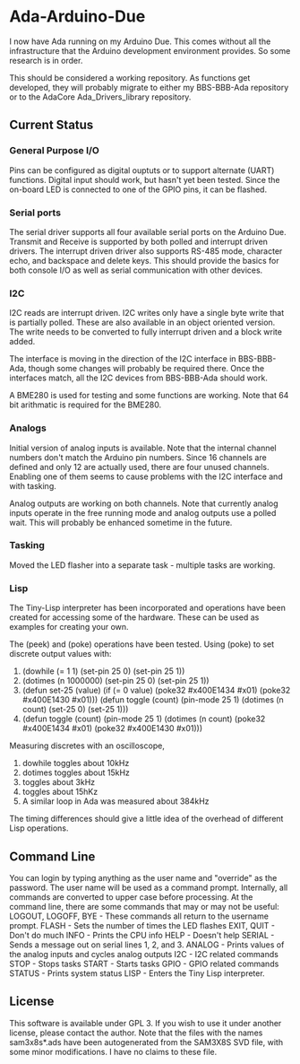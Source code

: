 # Ada-Arduino-Due
I now have Ada running on my Arduino Due.  This comes without all the infrastructure that
the Arduino development environment provides.  So some research is in order.

This should be considered a working repository.  As functions get developed, they will
probably migrate to either my BBS-BBB-Ada repository or to the AdaCore Ada_Drivers_library
repository.

## Current Status

### General Purpose I/O
Pins can be configured as digital ouptuts or to support alternate (UART)
functions.  Digital input should work, but hasn't yet been tested.  Since the
on-board LED is connected to one of the GPIO pins, it can be flashed.

### Serial ports
The serial driver supports all four available serial ports on the Arduino Due.
Transmit and Receive is supported by both polled and interrupt driven drivers.
The interrupt driven driver also supports RS-485 mode, character echo, and
backspace and delete keys.  This should provide the basics for both console I/O
as well as serial communication with other devices.

### I2C
I2C reads are interrupt driven.  I2C writes only have a single byte write that
is partially polled.  These are also available in an object oriented version.
The write needs to be converted to fully interrupt driven and a block write added.

The interface is moving in the direction of the I2C interface in BBS-BBB-Ada,
though some changes will probably be required there.  Once the interfaces match,
all the I2C devices from BBS-BBB-Ada should work.

A BME280 is used for testing and some functions are working.  Note that 64 bit
arithmatic is required for the BME280.

### Analogs
Initial version of analog inputs is available.  Note that the internal channel
numbers don't match the Arduino pin numbers.  Since 16 channels are defined and
only 12 are actually used, there are four unused channels.  Enabling one of them
seems to cause problems with the I2C interface and with tasking.

Analog outputs are working on both channels.  Note that currently analog inputs
operate in the free running mode and analog outputs use a polled wait.  This
will probably be enhanced sometime in the future.

### Tasking
Moved the LED flasher into a separate task - multiple tasks are working.

### Lisp
The Tiny-Lisp interpreter has been incorporated and operations have been created
for accessing some of the hardware.  These can be used as examples for creating
your own.

The (peek) and (poke) operations have been tested.  Using (poke) to set discrete
output values with:
1. (dowhile (= 1 1) (set-pin 25 0) (set-pin 25 1))
2. (dotimes (n 1000000) (set-pin 25 0) (set-pin 25 1))
3. (defun set-25 (value)
    (if (= 0 value)
      (poke32 #x400E1434 #x01)
      (poke32 #x400E1430 #x01)))
  (defun toggle (count)
    (pin-mode 25 1)
    (dotimes (n count)
      (set-25 0)
      (set-25 1)))
4. (defun toggle (count)
     (pin-mode 25 1)
     (dotimes (n count) (poke32 #x400E1434 #x01) (poke32 #x400E1430 #x01)))

Measuring discretes with an oscilloscope,
1. dowhile toggles about 10kHz
2. dotimes toggles about 15kHz
3. toggles about 3kHz
4. toggles about 15hKz
0. A similar loop in Ada was measured about 384kHz

The timing differences should give a little idea of the overhead of different
Lisp operations.

## Command Line
You can login by typing anything as the user name and "override" as the password.
The user name will be used as a command prompt.  Internally, all commands are
converted to upper case before processing.  At the command line, there are
some commands that may or may not be useful:
LOGOUT, LOGOFF, BYE - These commands all return to the username prompt.
FLASH <number> - Sets the number of times the LED flashes
EXIT, QUIT - Don't do much
INFO - Prints the CPU info
HELP - Doesn't help
SERIAL - Sends a message out on serial lines 1, 2, and 3.
ANALOG <number> - Prints values of the analog inputs and cycles analog outputs
I2C - I2C related commands
STOP - Stops tasks
START - Starts tasks
GPIO - GPIO related commands
STATUS - Prints system status
LISP - Enters the Tiny Lisp interpreter.

## License
This software is available under GPL 3.  If you wish to use it under another license,
please contact the author.  Note that the files with the names sam3x8s*.ads have been
autogenerated from the SAM3X8S SVD file, with some minor modifications.  I have no
claims to these file.
